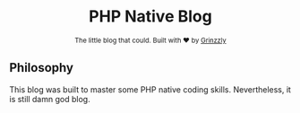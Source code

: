 <h1 align="center">PHP Native Blog</h1>

<div align="center">
  <sub>The little blog that could. Built with ❤︎ by
  <a href="https://github.com/Grinzzly">Grinzzly</a>
  </a>
</div>

## Philosophy
This blog was built to master some PHP native coding skills. Nevertheless, it is still damn god blog.
